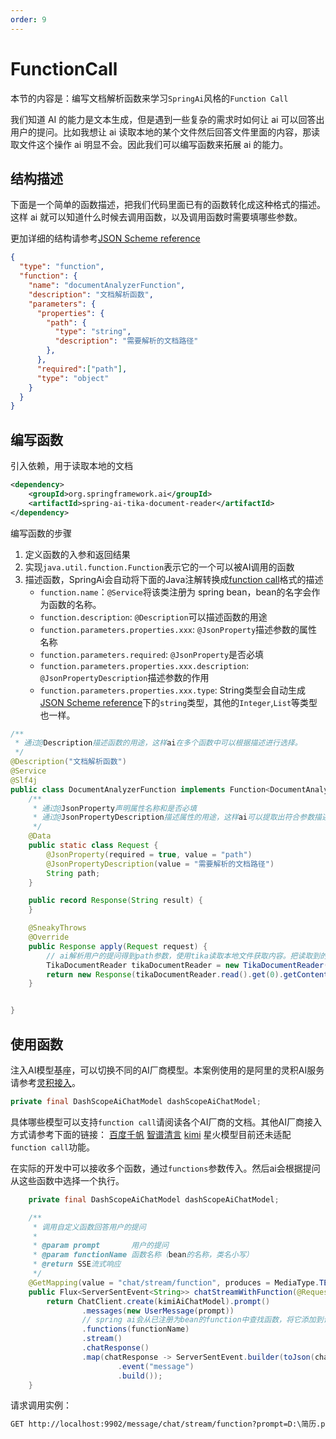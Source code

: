 ```yaml
---
order: 9
---
```

# FunctionCall

本节的内容是：编写文档解析函数来学习`SpringAi`风格的`Function Call`

我们知道 AI 的能力是文本生成，但是遇到一些复杂的需求时如何让 ai 可以回答出用户的提问。比如我想让 ai 读取本地的某个文件然后回答文件里面的内容，那读取文件这个操作 ai 明显不会。因此我们可以编写函数来拓展 ai 的能力。

## 结构描述

下面是一个简单的函数描述，把我们代码里面已有的函数转化成这种格式的描述。这样 ai 就可以知道什么时候去调用函数，以及调用函数时需要填哪些参数。

更加详细的结构请参考[JSON Scheme reference](https://json-schema.org/understanding-json-schema/)

```json
{
  "type": "function",
  "function": {
    "name": "documentAnalyzerFunction",
    "description": "文档解析函数",
    "parameters": {
      "properties": {
        "path": {
          "type": "string",
          "description": "需要解析的文档路径"
        },
      },
      "required":["path"],
      "type": "object"
    }
  }
}
```

## 编写函数

引入依赖，用于读取本地的文档

```xml
<dependency>
    <groupId>org.springframework.ai</groupId>
    <artifactId>spring-ai-tika-document-reader</artifactId>
</dependency>
```

编写函数的步骤

1. 定义函数的入参和返回结果
2. 实现`java.util.function.Function`表示它的一个可以被AI调用的函数
3. 描述函数，SpringAi会自动将下面的Java注解转换成[function call](#function-call)格式的描述
    - `function.name`：`@Service`将该类注册为 spring bean，bean的名字会作为函数的名称。
    - `function.description`: `@Description`可以描述函数的用途
    - `function.parameters.properties.xxx`:  `@JsonProperty`描述参数的属性名称
    - `function.parameters.required`: `@JsonProperty`是否必填
    - `function.parameters.properties.xxx.description`: `@JsonPropertyDescription`描述参数的作用
    - `function.parameters.properties.xxx.type`: String类型会自动生成[JSON Scheme reference](https://json-schema.org/understanding-json-schema/reference/type)下的`string`类型，其他的`Integer`,`List`等类型也一样。

```java
/**
 * 通过@Description描述函数的用途，这样ai在多个函数中可以根据描述进行选择。
 */
@Description("文档解析函数")
@Service
@Slf4j
public class DocumentAnalyzerFunction implements Function<DocumentAnalyzerFunction.Request, DocumentAnalyzerFunction.Response> {
    /**
     * 通过@JsonProperty声明属性名称和是否必填
     * 通过@JsonPropertyDescription描述属性的用途，这样ai可以提取出符合参数描述的内容。
     */
    @Data
    public static class Request {
        @JsonProperty(required = true, value = "path")
        @JsonPropertyDescription(value = "需要解析的文档路径")
        String path;
    }

    public record Response(String result) {
    }

    @SneakyThrows
    @Override
    public Response apply(Request request) {
        // ai解析用户的提问得到path参数，使用tika读取本地文件获取内容。把读取到的内容再返回给ai作为上下文去回答用户的问题。
        TikaDocumentReader tikaDocumentReader = new TikaDocumentReader(new FileSystemResource(request.path));
        return new Response(tikaDocumentReader.read().get(0).getContent());
    }


}

```

## 使用函数

注入AI模型基座，可以切换不同的AI厂商模型。本案例使用的是阿里的灵积AI服务请参考[灵积接入](./config/dash-scope.md)。

```java
private final DashScopeAiChatModel dashScopeAiChatModel;
```

具体哪些模型可以支持`function call`请阅读各个AI厂商的文档。其他AI厂商接入方式请参考下面的链接：
[百度千帆](./config/qian-fan.md)
[智谱清言](./config/zhi-pu.md)
[kimi](./config/kimi.md)
星火模型目前还未适配`function call`功能。

在实际的开发中可以接收多个函数，通过`functions`参数传入。然后ai会根据提问从这些函数中选择一个执行。

```java
    private final DashScopeAiChatModel dashScopeAiChatModel;

    /**
     * 调用自定义函数回答用户的提问
     *
     * @param prompt       用户的提问
     * @param functionName 函数名称（bean的名称，类名小写）
     * @return SSE流式响应
     */
    @GetMapping(value = "chat/stream/function", produces = MediaType.TEXT_EVENT_STREAM_VALUE)
    public Flux<ServerSentEvent<String>> chatStreamWithFunction(@RequestParam String prompt, @RequestParam String functionName) {
        return ChatClient.create(kimiAiChatModel).prompt()
                .messages(new UserMessage(prompt))
                // spring ai会从已注册为bean的function中查找函数，将它添加到请求中。如果成功触发就会调用函数
                .functions(functionName)
                .stream()
                .chatResponse()
                .map(chatResponse -> ServerSentEvent.builder(toJson(chatResponse))
                        .event("message")
                        .build());
    }
```

请求调用实例：

```txt
GET http://localhost:9902/message/chat/stream/function?prompt=D:\简历.pdf，这份简历的亮点是什么？&functionName=documentAnalyzerFunction
```
